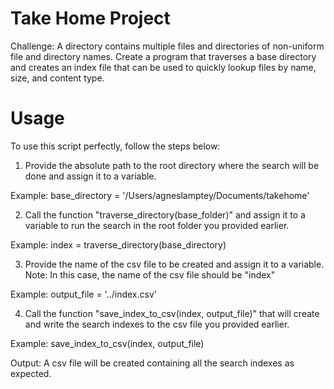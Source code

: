 # Take Home Project

Challenge: A directory contains multiple files and directories of non-uniform file and directory names. Create a program that traverses a base directory and creates an index file that can be used to quickly lookup files by name, size, and content type.

# Usage
To use this script perfectly, follow the steps below:

1. Provide the absolute path to the root directory where the search will be done and assign it to a variable.

Example: 
base_directory = '/Users/agneslamptey/Documents/takehome'

2. Call the function "traverse_directory(base_folder)" and assign it to a variable to run the search in the root folder you provided earlier.

Example:
index = traverse_directory(base_directory)

3. Provide the name of the csv file to be created and assign it to a variable. 
Note: In this case, the name of the csv file should be "index"

Example:
output_file = '../index.csv'

4. Call the function "save_index_to_csv(index, output_file)" that will create and write the search indexes to the csv file you provided earlier.

Example:
save_index_to_csv(index, output_file) 

Output:
A csv file will be created containing all the search indexes as expected.